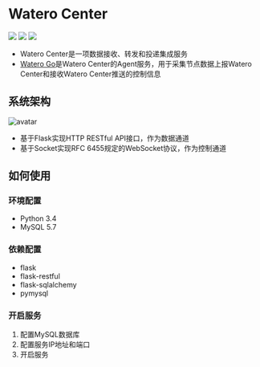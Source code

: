 # Watero Center

![](https://img.shields.io/badge/version-1.0-orange.svg)
[![](https://img.shields.io/github/license/Qinnnnnn/Watero_Center.svg)](https://github.com/Qinnnnnn/Watero_Center/blob/master/LICENSE)
![](https://img.shields.io/badge/python-3.7-blue.svg)
* Watero Center是一项数据接收、转发和投递集成服务
* [Watero Go](https://github.com/Qinnnnnn/Watero_Go)是Watero Center的Agent服务，用于采集节点数据上报Watero Center和接收Watero Center推送的控制信息

## 系统架构

![avatar](https://github.com/Qinnnnnn/Watero_Center/blob/master/Watero_Center系统架构.jpg)
* 基于Flask实现HTTP RESTful API接口，作为数据通道
* 基于Socket实现RFC 6455规定的WebSocket协议，作为控制通道

## 如何使用

### 环境配置

* Python 3.4
* MySQL 5.7

### 依赖配置

* flask
* flask-restful
* flask-sqlalchemy
* pymysql

### 开启服务

1. 配置MySQL数据库
2. 配置服务IP地址和端口
3. 开启服务
